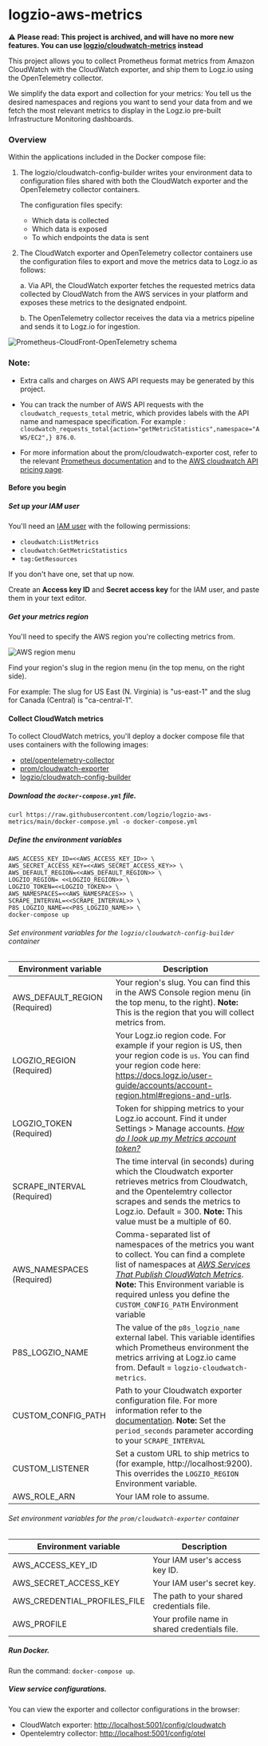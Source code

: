 # logzio-aws-metrics


**⚠️ Please read: This project is archived, and will have no more new features. You can use [logzio/cloudwatch-metrics](https://github.com/logzio/cloudwatch-metrics) instead**

This project allows you to collect Prometheus format metrics from Amazon CloudWatch with the CloudWatch exporter, and ship them to Logz.io using the OpenTelemetry collector.

We simplify the data export and collection for your metrics: You tell us the desired namespaces and regions you want to send your data from and we fetch the most relevant metrics to display in the Logz.io pre-built Infrastructure Monitoring dashboards.


### Overview

Within the applications included in the Docker compose file: 

1. The logzio/cloudwatch-config-builder writes your environment data to configuration files shared with both the CloudWatch exporter and the OpenTelemetry collector containers. 
    
    The configuration files specify: 

    * Which data is collected
    * Which data is exposed
    * To which endpoints the data is sent

1. The CloudWatch exporter and OpenTelemetry collector containers use the configuration files to export and move the metrics data to Logz.io as follows:

    a. Via API, the CloudWatch exporter fetches the requested metrics data collected by CloudWatch from the AWS services in your platform and exposes these metrics to the designated endpoint.

    b. The OpenTelemetry collector receives the data via a metrics pipeline and sends it to Logz.io for ingestion. 

![Prometheus-CloudFront-OpenTelemetry schema](https://dytvr9ot2sszz.cloudfront.net/logz-docs/metrics-prometheus/cloudwatch-docker-otel-4prom.png)

### **Note:** 
* Extra calls and charges on AWS API requests may be generated by this project. 

* You can track the number of AWS API requests with the `cloudwatch_requests_total` metric, which provides labels with the API name and namespace specification. For example : 
`cloudwatch_requests_total{action="getMetricStatistics",namespace="AWS/EC2",} 876.0`.

* For more information about the prom/cloudwatch-exporter cost, refer to the relevant [Prometheus documentation](https://github.com/prometheus/cloudwatch_exporter#cost) and to the [AWS cloudwatch API pricing page](https://aws.amazon.com/cloudwatch/pricing/).

#### Before you begin


##### Set up your IAM user

You'll need an [IAM user](https://console.aws.amazon.com/iam/home)
with the following permissions:

* `cloudwatch:ListMetrics`
* `cloudwatch:GetMetricStatistics`
* `tag:GetResources`

If you don't have one, set that up now.

Create an **Access key ID** and **Secret access key** for the IAM user,
and paste them in your text editor.

##### Get your metrics region

You'll need to specify the AWS region you're collecting metrics from.

![AWS region menu](https://dytvr9ot2sszz.cloudfront.net/logz-docs/aws/region-menu.png)

Find your region's slug in the region menu
(in the top menu, on the right side).

For example:
The slug for US East (N. Virginia)
is "us-east-1"
and the slug for Canada (Central) is "ca-central-1".


#### Collect CloudWatch metrics

To collect CloudWatch metrics, you'll deploy a docker compose file that uses containers with the following images:

* [otel/opentelemetry-collector](https://hub.docker.com/r/otel/opentelemetry-collector)
* [prom/cloudwatch-exporter](https://hub.docker.com/r/prom/cloudwatch-exporter)
* [logzio/cloudwatch-config-builder](https://hub.docker.com/r/logzio/cloudwatch-config-builder)


##### Download the `docker-compose.yml` file.

```
curl https://raw.githubusercontent.com/logzio/logzio-aws-metrics/main/docker-compose.yml -o docker-compose.yml
```

##### Define the environment variables

```
AWS_ACCESS_KEY_ID=<<AWS_ACCESS_KEY_ID>> \
AWS_SECRET_ACCESS_KEY=<<AWS_SECRET_ACCESS_KEY>> \
AWS_DEFAULT_REGION=<<AWS_DEFAULT_REGION>> \
LOGZIO_REGION= <<LOGZIO_REGION>> \
LOGZIO_TOKEN=<<LOGZIO_TOKEN>> \
AWS_NAMESPACES=<<AWS_NAMESPACES>> \
SCRAPE_INTERVAL=<<SCRAPE_INTERVAL>> \
P8S_LOGZIO_NAME=<<P8S_LOGZIO_NAME>> \
docker-compose up
```


###### Set environment variables for the `logzio/cloudwatch-config-builder` container

| Environment variable | Description |
|---|---|
| AWS_DEFAULT_REGION (Required) | Your region's slug. You can find this in the AWS Console region menu (in the top menu, to the right).  **Note:** This is the region that you will collect metrics from. |
| LOGZIO_REGION (Required)| Your Logz.io region code. For example if your region is US, then your region code is `us`. You can find your region code here: https://docs.logz.io/user-guide/accounts/account-region.html#regions-and-urls. |
| LOGZIO_TOKEN (Required)| Token for shipping metrics to your Logz.io account. Find it under Settings > Manage accounts. [_How do I look up my Metrics account token?_](/user-guide/accounts/finding-your-metrics-account-token/) |
| SCRAPE_INTERVAL (Required)| The time interval (in seconds) during which the Cloudwatch exporter retrieves metrics from Cloudwatch, and the Opentelemtry collector scrapes and sends the metrics to Logz.io. Default = 300.   **Note:** This value must be a multiple of 60.|
| AWS_NAMESPACES (Required) | Comma-separated list of namespaces of the metrics you want to collect. You can find a complete list of namespaces at [_AWS Services That Publish CloudWatch Metrics_](https://docs.aws.amazon.com/AmazonCloudWatch/latest/monitoring/aws-services-cloudwatch-metrics.html).   **Note:** This Environment variable is required unless you define the `CUSTOM_CONFIG_PATH` Environment variable |
| P8S_LOGZIO_NAME | The value of the `p8s_logzio_name` external label. This variable identifies which Prometheus environment the metrics arriving at Logz.io came from. Default = `logzio-cloudwatch-metrics`.  |
| CUSTOM_CONFIG_PATH | Path to your Cloudwatch exporter configuration file. For more information refer to the [documentation](https://github.com/prometheus/cloudwatch_exporter#configuration).  **Note:** Set the `period_seconds` parameter according to your `SCRAPE_INTERVAL`|
| CUSTOM_LISTENER | Set a custom URL to ship metrics to (for example, http://localhost:9200). This overrides the `LOGZIO_REGION` Environment variable. |
| AWS_ROLE_ARN | Your IAM role to assume. |

###### Set environment variables for the `prom/cloudwatch-exporter` container

| Environment variable | Description |
|---|---|
| AWS_ACCESS_KEY_ID | Your IAM user's access key ID. |
| AWS_SECRET_ACCESS_KEY | Your IAM user's secret key. |
| AWS_CREDENTIAL_PROFILES_FILE | The path to your shared credentials file. |
| AWS_PROFILE | Your profile name in shared credentials file. |

##### Run Docker.
Run the command: `docker-compose up`.

##### View service configurations.

You can view the exporter and collector configurations in the browser:

* CloudWatch exporter: [http://localhost:5001/config/cloudwatch](http://localhost:5001/config/cloudwatch)
* Opentelemtry collector: [http://localhost:5001/config/otel](http://localhost:5001/config/otel)
